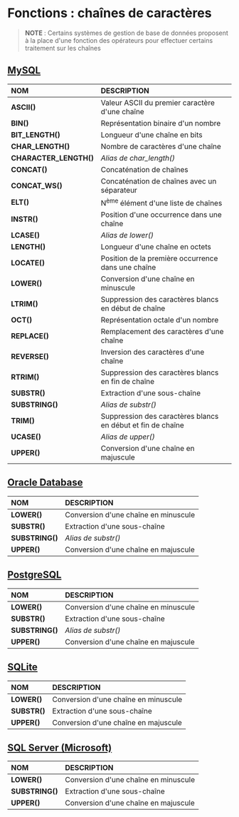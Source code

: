 # Fonctions : chaînes de caractères

> **NOTE** : Certains systèmes de gestion de base de données proposent à la place d'une fonction des opérateurs pour effectuer certains traitement sur les chaînes

## [MySQL](https://dev.mysql.com/doc/)

|NOM|DESCRIPTION|
|:--|:--|
|**ASCII()**|Valeur ASCII du premier caractère d'une chaîne|
|**BIN()**|Représentation binaire d'un nombre|
|**BIT_LENGTH()**|Longueur d'une chaîne en bits|
|**CHAR_LENGTH()**|Nombre de caractères d'une chaîne|
|**CHARACTER_LENGTH()**|_Alias de char_length()_|
|**CONCAT()**|Concaténation de chaînes|
|**CONCAT_WS()**|Concaténation de chaînes avec un séparateur|
|**ELT()**|N<sup>ème</sup> élément d'une liste de chaînes|
|**INSTR()**|Position d'une occurrence dans une chaîne|
|**LCASE()**|_Alias de lower()_|
|**LENGTH()**|Longueur d'une chaîne en octets|
|**LOCATE()**|Position de la première occurrence dans une chaîne|
|**LOWER()**|Conversion d'une chaîne en minuscule|
|**LTRIM()**|Suppression des caractères blancs en début de chaîne|
|**OCT()**|Représentation octale d'un nombre|
|**REPLACE()**|Remplacement des caractères d'une chaîne|
|**REVERSE()**|Inversion des caractères d'une chaîne|
|**RTRIM()**|Suppression des caractères blancs en fin de chaîne|
|**SUBSTR()**|Extraction d'une sous-chaîne|
|**SUBSTRING()**|_Alias de substr()_|
|**TRIM()**|Suppression des caractères blancs en début et fin de chaîne|
|**UCASE()**|_Alias de upper()_|
|**UPPER()**|Conversion d'une chaîne en majuscule|

## [Oracle Database](https://docs.oracle.com/cd/B19306_01/index.htm)

|NOM|DESCRIPTION|
|:--|:--|
|**LOWER()**|Conversion d'une chaîne en minuscule|
|**SUBSTR()**|Extraction d'une sous-chaîne|
|**SUBSTRING()**|_Alias de substr()_|
|**UPPER()**|Conversion d'une chaîne en majuscule|

## [PostgreSQL](https://docs.postgresql.fr/)

|NOM|DESCRIPTION|
|:--|:--|
|**LOWER()**|Conversion d'une chaîne en minuscule|
|**SUBSTR()**|Extraction d'une sous-chaîne|
|**SUBSTRING()**|_Alias de substr()_|
|**UPPER()**|Conversion d'une chaîne en majuscule|

## [SQLite](https://sqlite.org/docs.html)

|NOM|DESCRIPTION|
|:--|:--|
|**LOWER()**|Conversion d'une chaîne en minuscule|
|**SUBSTR()**|Extraction d'une sous-chaîne|
|**UPPER()**|Conversion d'une chaîne en majuscule|

## [SQL Server (Microsoft)](https://docs.microsoft.com/fr-fr/sql)

|NOM|DESCRIPTION|
|:--|:--|
|**LOWER()**|Conversion d'une chaîne en minuscule|
|**SUBSTRING()**|Extraction d'une sous-chaîne|
|**UPPER()**|Conversion d'une chaîne en majuscule|

